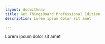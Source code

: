 ```yaml
---
layout: docwithnav
title: Get ThingsBoard Professional Edition
description: Lorem ipsum dolor sit amet

---
```


Lorem ipsum dolor sit amet

